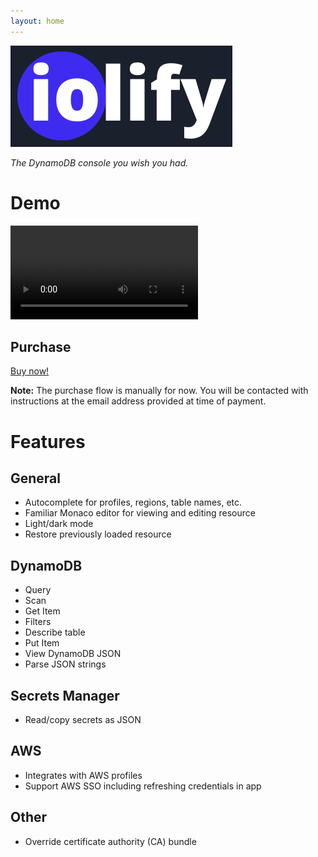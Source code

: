```yaml
---
layout: home
---
```


![](iolify-logo-dark.png "iolify logo")

_The DynamoDB console you wish you had._

# Demo

![](iolify-1.0.0-scan-demo.mov "iolify demo")

## Purchase

[Buy now!](https://buy.stripe.com/6oE2aN79H6Qq4lWaEE)

**Note:** The purchase flow is manually for now. You will be contacted with instructions at the email address provided at time of
payment.

# Features

## General

- Autocomplete for profiles, regions, table names, etc.
- Familiar Monaco editor for viewing and editing resource
- Light/dark mode
- Restore previously loaded resource

## DynamoDB

- Query
- Scan
- Get Item
- Filters
- Describe table
- Put Item
- View DynamoDB JSON
- Parse JSON strings

## Secrets Manager

- Read/copy secrets as JSON

## AWS

- Integrates with AWS profiles
- Support AWS SSO including refreshing credentials in app

## Other

- Override certificate authority (CA) bundle
